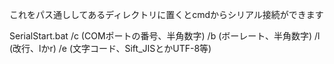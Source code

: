 これをパス通ししてあるディレクトリに置くとcmdからシリアル接続ができます

SerialStart.bat /c (COMポートの番号、半角数字) /b (ボーレート、半角数字) /l (改行、lかr) /e (文字コード、Sift_JISとかUTF-8等)
